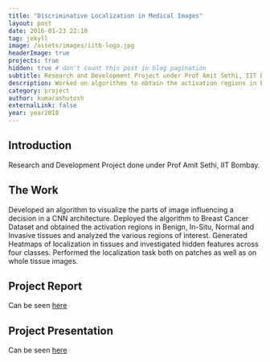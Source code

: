 ```yaml
---
title: "Discriminative Localization in Medical Images"
layout: post
date: 2016-01-23 22:10
tag: jekyll
image: /assets/images/iitb-logo.jpg
headerImage: true
projects: true
hidden: true # don't count this post in blog pagination
subtitle: Research and Development Project under Prof Amit Sethi, IIT Bombay
description: Worked on algorithms to obtain the activation regions in Breast Cancer tissue images. 
category: project
author: kumarashutosh
externalLink: false
year: year2018
---
```


## Introduction

Research and Development Project done under Prof Amit Sethi, IIT Bombay.

## The Work

Developed an algorithm to visualize the parts of image influencing a decision in a CNN architecture. Deployed the algorithm to Breast Cancer Dataset and obtained the activation regions in Benign, In-Situ, Normal and Invasive tissues and analyzed the various regions of interest. Generated Heatmaps of localization in tissues and investigated hidden features across four classes. Performed the localization task both on patches as well as on whole tissue images.

## Project Report

Can be seen [here](/assets/docs/RnD_Report_Kumar_Ashutosh.pdf)

## Project Presentation

Can be seen [here](/assets/docs/RnD_Final_Presentation.pdf)